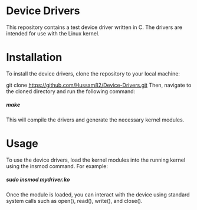 # Device Drivers
This repository contains a test device driver written in C. The drivers are intended for use with the Linux kernel.

# Installation
To install the device drivers, clone the repository to your local machine:

git clone https://github.com/Hussam82/Device-Drivers.git
Then, navigate to the cloned directory and run the following command:
##### make
This will compile the drivers and generate the necessary kernel modules.

# Usage
To use the device drivers, load the kernel modules into the running kernel using the insmod command. For example:
##### sudo insmod mydriver.ko
Once the module is loaded, you can interact with the device using standard system calls such as open(), read(), write(), and close().
